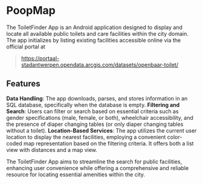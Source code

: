 # PoopMap

The ToiletFinder App is an Android application designed to display and locate all available public toilets and care facilities within the city domain. The app initializes by listing existing facilities accessible online via the official portal at 
> https://portaal-stadantwerpen.opendata.arcgis.com/datasets/openbaar-toilet/

## Features

  **Data Handling**: The app downloads, parses, and stores information in an SQL database, specifically when the database is empty.
  **Filtering and Search**: Users can filter or search based on essential criteria such as gender specifications (male, female, or both), wheelchair accessibility, and the presence of diaper changing tables (or only diaper changing tables without a toilet).
  **Location-Based Services**: The app utilizes the current user location to display the nearest facilities, employing a convenient color-coded map representation based on the filtering criteria. It offers both a list view with distances and a map view.

  
The ToiletFinder App aims to streamline the search for public facilities, enhancing user convenience while offering a comprehensive and reliable resource for locating essential amenities within the city.
